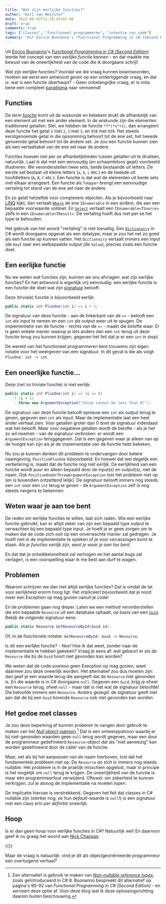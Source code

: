 ```yaml
---
title: "Wat zijn eerlijke functies?"
author: "Karl van Heijster"
date: 2022-06-03T11:18:47+02:00
draft: true
comments: true
tags: ["classes", "functioneel programmeren", "intentie van code"]
summary: "Uit Enrico Buonanno's *Functional Programming in C# (Second Edition)* leerde het concept van een *eerlijke functie* kennen - en dat maakte me bewust van de oneerlijkheid van de code die ik doorgaans schrijf. Wat zijn eerlijke functies? Voordat we die vraag kunnen beantwoorden, moeten we eerst een antwoord geven op een onderliggende vraag, en dat is: wat is een functie überhaupt?"
---
```


Uit [Enrico Buonanno](https://twitter.com/la_yumba)'s [*Functional Programming in C# (Second Edition)*](https://www.manning.com/books/functional-programming-in-c-sharp-second-edition) leerde het concept van een *eerlijke functie* kennen - en dat maakte me bewust van de oneerlijkheid van de code die ik doorgaans schrijf.


Wat zijn eerlijke functies? Voordat we die vraag kunnen beantwoorden, moeten we eerst een antwoord geven op een onderliggende vraag, en dat is: wat is een functie überhaupt? - Geen onbelangrijke vraag, er is nota bene een compleet [paradigma](/blog/21/10/low-code-een-nieuw-paradigma/) naar vernoemd!


## Functies


De term [*functie*](https://nl.wikipedia.org/wiki/Functie_(wiskunde)) komt uit de wiskunde en betekent drukt de afhankelijk van een element uit met een ander element. In de wiskunde zijn die elementen traditioneel getallen. Stel, we hebben de functie `*f*(*x*+1)`, dan arrangeert deze functie het getal `1` met `2`, `2` met `3`, en `938` met `939`. Het steeds eerstgenoemde getal in die opsomming behoort tot de ene set, het tweede genoemde getal behoort tot de andere set. Je zou een functie kunnen zien als een vertaaltabel van de ene set naar de andere.


Functies hoeven niet per se afhankelijkheden tussen getallen uit te drukken, natuurlijk. Laat ik dat met een eenvoudig (en schaamteloos gejat) voorbeeld illustreren. We veronderstellen twee sets, beide bestaande uit letters. De eerste set bestaat uit kleine letters (`a`, `b`, `c` etc.) en de tweede uit hoofdletters (`A`, `B`, `C` etc.). Een functie is dat wat de elementen uit beide sets met elkaar arrangeert. Een functie als `ToUpper` brengt een eenvoudige vertaling tot stand van de ene set naar de andere.


En zo geldt hetzelfde voor complexere objecten. Als je bijvoorbeeld naar [LINQ](https://docs.microsoft.com/en-us/dotnet/api/system.linq?view=net-6.0) kijkt, dan vertaalt [`Where`](https://docs.microsoft.com/en-us/dotnet/api/system.linq.enumerable.where?view=net-6.0) de ene `IEnumerable` in een andere, die aan een bepaalde voorwaarde voldoet. En [`Select`](https://docs.microsoft.com/en-us/dotnet/api/system.linq.enumerable.select?view=net-6.0) vertaalt een `IEnumerable<TSource>` zelfs in een `IEnumerable<TResult>`. De vertaling hoeft dus niet per se het type te behouden.


Het gebruik van het woord "vertaling" is niet toevallig. Een [`Dictionairy`](https://docs.microsoft.com/en-us/dotnet/api/system.collections.generic.dictionary-2?view=net-6.0) in C# wordt doorgaans opgevat als een datatype, maar je zou het net zo goed als een functie op kunnen vatten. Het `Dictionairy` vertaalt immers een input (de `Key`) naar een welbepaalde output (de `Value`), precies zoals een functie doet. 


## Een eerlijke functie


Nu we weten wat functies zijn, kunnen we ons afvragen: wat zijn eerlijke functies? En het antwoord is eigenlijk vrij eenvoudig: een eerlijke functie is een functie die doet wat zijn [signatuur](https://docs.microsoft.com/en-us/dotnet/csharp/programming-guide/classes-and-structs/methods#method-signatures) belooft. 


Deze (triviale) functie is bijvoorbeeld eerlijk:


```cs
public static int PlusOne(int i) => i + 1;
```

De signatuur van deze functie - aan de linkerkant van de `=>` - belooft een `int` als input te nemen en een `int` als output weer uit te spugen. De implementatie van de functie - rechts van de `=>` - maakt die belofte waar. Er is geen enkele manier waarop je iets anders dan een `int` terug uit deze functie terug zou kunnen krijgen, gegeven het feit dat je er een `int` in stopt.


De wereld van het functioneel programmeren kent trouwens zijn eigen notatie voor het weergeven van een signatuur. In dit geval is die als volgt: `PlusOne: int -> int`.


## Een oneerlijke functie...


Deze (net zo triviale functie) is niet eerlijk:


```cs
public static int PlusOne(int i) => (i >= 0) 
    ? (i + 1) 
    : throw new ArgumentException("Value cannot be less than 0!");
```


De signatuur van deze functie belooft opnieuw een `int` als output terug te geven, gegeven een `int` als input. Maar de implementatie laat een heel ander verhaal zien. Voor getallen groter dan 0 doet de signatuur inderdaad wat het belooft. Maar voor negatieve getallen wordt de belofte - als je het zo wil noemen - van de signatuur verbroken: er wordt een `ArgumentException` teruggegeven. Dat is een gegeven waar je alleen van op de hoogte kan zijn als je de implementatie van de functie hebt bekeken.


Nu zou je kunnen denken dit probleem te ondervangen door betere naamgeving, `PositivePlusOne` bijvoorbeeld. En hoewel dat wel degelijk een verbetering is, maakt dat de functie nog niet *eerlijk*. De eerlijkheid van een functie wordt puur en alleen bepaald door de input(s) en output(s), niet de naam. Ook `PositiveOneOrThrowArgumentException` lost het probleem niet op (en is bovendien ontzettend lelijk). De signatuur belooft immers nog steeds een `int` voor een `int` terug te geven - de `ArgumentException` zelf is nog steeds nergens te bekennen. 


## Weten waar je aan toe bent


De reden om eerlijke functies te willen, laat zich raden. Wie een eerlijke functie gebruikt, kan er altijd zeker van zijn een bepaald type output te verwachten bij een bepaald type input. Je hoeft je er geen zorgen om te maken dat de code zich ooit op een onverwachte manier zal gedragen. Je hoeft niet in de implementatie te spieken of je voor verrassingen komt te staan. *Als je functies eerlijk zijn, weet je waar je aan toe bent.* 


En dat dat je ontwikkelsnelheid zal verhogen en het aantal bugs zal verlagen, is een voorspelling waar ik me best aan durf te wagen.


## Problemen


Waarom schrijven we dan niet altijd eerlijke functies? Dat is omdat de lat voor eerlijkheid enorm hoog ligt. Het impliceert bijvoorbeeld dat je nooit meer een Exception op mag gooien vanuit je code! 


En de problemen gaan nog dieper. Laten we een method veronderstellen die een bepaalde `Resource` uit een database ophaalt, op basis van een [`Guid`](https://docs.microsoft.com/en-us/dotnet/api/system.guid?view=net-6.0). Bekijk de volgende signatuur eens:


```cs
public static Resource GetResourceById(Guid id);
```


Of, in de functionele notatie: `GetResourceById: Guid -> Resource`.


Is dit een eerlijke functie? - *Nee!* Hoe ik dat weet, zonder naar de implementatie te hebben gekeken? Vraag je eens af: wat gebeurt er als de `Resource` die bij de `Guid` hoort niet gevonden kan worden?


We weten dat de code sowieso geen Execption op mag gooien, want daarmee zou deze oneerlijk worden. Het alternatief zou dus moeten zijn: dan geef je een waarde terug die aangeeft dat de `Resource` niet gevonden is. En die waarde is in C# doorgaans `null`. Gegeven een `Guid`, krijg je ofwel een `Resource` terug, ofwel `null` - maar dat is niet wat de signatuur beloofde! Die beloofde immers een `Resource`. Anders gezegd: de signatuur geeft niet aan dat de bij een `Guid` horende `Resource` ook níet gevonden kan worden.


## Het gedoe met classes


Je zou deze beperking af kunnen proberen te vangen door gebruik te maken van het [*Null object*-patroon](https://en.wikipedia.org/wiki/Null_object_pattern).[^1] Dat is een ontwerppatroon waarbij er bij niet-gevonden waarden geen `null` terug wordt gegeven, maar een door de programmeur gedefinieerd `Resource`-object dat als "niet aanwezig" kan worden gedefinieerd door de caller van de functie.


Maar, net als bij het aanpassen van de naam hierboven, lost dat het fundamentele probleem niet op. De `Resource` *an sich* is immers nog steeds nullable. Het probleem is in de praktijk misschien opgelost, maar in principe is het mogelijk om `null` terug te krijgen. De oneerlijkheid van de functie is maar één programmeerfout verwijderd. Oftewel: om zekerheid te kunnen verkrijgen, zul je alsnog de implementatie na moeten lopen. 


De implicatie hiervan is verstrekkend. Gegeven het feit dat classes in C# nullable zijn (sterker nog, ze hun *default*-waarde is `null`!) is een signatuur met een class erin *per definitie* oneerlijk.


## Hoop


Is er dan geen hoop voor eerlijke functies in C#? Natuurlijk wel! En daarvoor geef ik nu graag het woord aan [Nick Chapsas](https://nickchapsas.com/):


{{<youtube id="OJjVvPINlYA" title="Should you stop returning null? | Functional C#" >}}
<br>


Maar de vraag is natuurlijk: vind je dit als objectgeoriënteerde programmeur een overtuigend verhaal?


[^1]: Een alternatief is gebruik te maken van [*Non-nullable reference types*](https://docs.microsoft.com/en-us/dotnet/csharp/nullable-references), zoals geïntroduceerd in C# 8. Buonanno bespreekt dit alternatief op pagina's 90-92 van *Functional Programming in C# (Second Edition)* - en serveert deze optie af. Voor deze blog laat ik deze oplossingsrichting daarom buiten beschouwing.
